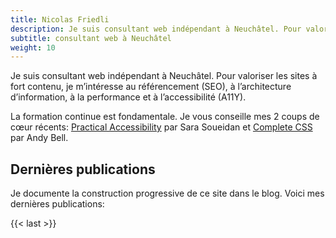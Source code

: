```yaml
---
title: Nicolas Friedli
description: Je suis consultant web indépendant à Neuchâtel. Pour valoriser les sites à fort contenu, je m’intéresse au référencement (SEO), à l’architecture d’information, à la performance et à l’accessibilité (A11Y).
subtitle: consultant web à Neuchâtel
weight: 10
---
```


Je suis consultant web indépendant à Neuchâtel. Pour valoriser les sites à fort contenu, je m’intéresse au référencement (SEO), à l’architecture d’information, à la performance et à l’accessibilité (A11Y).

La formation continue est fondamentale.
Je vous conseille mes 2 coups de cœur récents: [Practical Accessibility](https://practical-accessibility.today/) par Sara Soueidan et [Complete CSS](https://piccalil.li/complete-css/) par Andy Bell.

## Dernières publications

Je documente la construction progressive de ce site dans le blog. Voici mes dernières publications:

{{< last >}}
